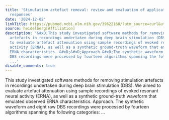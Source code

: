 ```yaml
---
title: 'Stimulation artefact removal: review and evaluation of applications in evoked
  responses'
date: '2024-12-02'
linkTitle: https://pubmed.ncbi.nlm.nih.gov/39622160/?utm_source=curl&utm_medium=rss&utm_campaign=pubmed-2&utm_content=1FakS-2QOkCT8HsMOQP1bCRQ4YzyumYOmxmF0moLsQ3dFB1E9V&fc=20220326224207&ff=20241203172312&v=2.18.0.post9+e462414
source: heidelberg[Affiliation]
description: '&#xD;This study investigated software methods for removing stimulation
  artefacts in recordings undertaken during deep brain stimulation (DBS). We aimed
  to evaluate artefact attenuation using sample recordings of evoked resonant neural
  activity (ERNA), as well as a synthetic ground-truth waveform that emulated observed
  ERNA characteristics. &#xD;&#xD;Approach.&#xD;The synthetic waveform and eight raw
  DBS recordings were processed by fourteen algorithms spanning the following categories:
  ...'
disable_comments: true
---
```

&#xD;This study investigated software methods for removing stimulation artefacts in recordings undertaken during deep brain stimulation (DBS). We aimed to evaluate artefact attenuation using sample recordings of evoked resonant neural activity (ERNA), as well as a synthetic ground-truth waveform that emulated observed ERNA characteristics. &#xD;&#xD;Approach.&#xD;The synthetic waveform and eight raw DBS recordings were processed by fourteen algorithms spanning the following categories: ...
